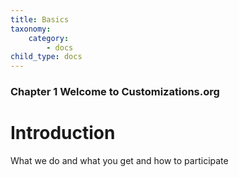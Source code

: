 ```yaml
---
title: Basics
taxonomy:
    category:
        - docs
child_type: docs
---
```


### Chapter 1 Welcome to Customizations.org

# Introduction

What we do and what you get and how to participate